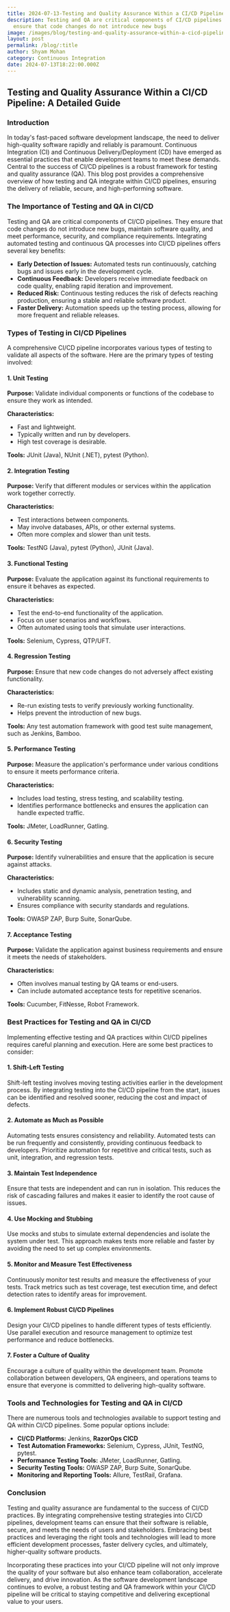 ```yaml
---
title: 2024-07-13-Testing and Quality Assurance Within a CI/CD Pipeline
description: Testing and QA are critical components of CI/CD pipelines. They
  ensure that code changes do not introduce new bugs
image: /images/blog/testing-and-quality-assurance-within-a-cicd-pipeline.webp
layout: post
permalink: /blog/:title
author: Shyam Mohan
category: Continuous Integration
date: 2024-07-13T18:22:00.000Z
---
```


## Testing and Quality Assurance Within a CI/CD Pipeline: A Detailed Guide

### Introduction

In today's fast-paced software development landscape, the need to deliver high-quality software rapidly and reliably is paramount. Continuous Integration (CI) and Continuous Delivery/Deployment (CD) have emerged as essential practices that enable development teams to meet these demands. Central to the success of CI/CD pipelines is a robust framework for testing and quality assurance (QA). This blog post provides a comprehensive overview of how testing and QA integrate within CI/CD pipelines, ensuring the delivery of reliable, secure, and high-performing software.

### The Importance of Testing and QA in CI/CD

Testing and QA are critical components of CI/CD pipelines. They ensure that code changes do not introduce new bugs, maintain software quality, and meet performance, security, and compliance requirements. Integrating automated testing and continuous QA processes into CI/CD pipelines offers several key benefits:

-   **Early Detection of Issues:** Automated tests run continuously, catching bugs and issues early in the development cycle.
-   **Continuous Feedback:** Developers receive immediate feedback on code quality, enabling rapid iteration and improvement.
-   **Reduced Risk:** Continuous testing reduces the risk of defects reaching production, ensuring a stable and reliable software product.
-   **Faster Delivery:** Automation speeds up the testing process, allowing for more frequent and reliable releases.

### Types of Testing in CI/CD Pipelines

A comprehensive CI/CD pipeline incorporates various types of testing to validate all aspects of the software. Here are the primary types of testing involved:

#### 1. Unit Testing

**Purpose:** Validate individual components or functions of the codebase to ensure they work as intended.

**Characteristics:**

-   Fast and lightweight.
-   Typically written and run by developers.
-   High test coverage is desirable.

**Tools:** JUnit (Java), NUnit (.NET), pytest (Python).

#### 2. Integration Testing

**Purpose:** Verify that different modules or services within the application work together correctly.

**Characteristics:**

-   Test interactions between components.
-   May involve databases, APIs, or other external systems.
-   Often more complex and slower than unit tests.

**Tools:** TestNG (Java), pytest (Python), JUnit (Java).

#### 3. Functional Testing

**Purpose:** Evaluate the application against its functional requirements to ensure it behaves as expected.

**Characteristics:**

-   Test the end-to-end functionality of the application.
-   Focus on user scenarios and workflows.
-   Often automated using tools that simulate user interactions.

**Tools:** Selenium, Cypress, QTP/UFT.

#### 4. Regression Testing

**Purpose:** Ensure that new code changes do not adversely affect existing functionality.

**Characteristics:**

-   Re-run existing tests to verify previously working functionality.
-   Helps prevent the introduction of new bugs.

**Tools:** Any test automation framework with good test suite management, such as Jenkins, Bamboo.

#### 5. Performance Testing

**Purpose:** Measure the application's performance under various conditions to ensure it meets performance criteria.

**Characteristics:**

-   Includes load testing, stress testing, and scalability testing.
-   Identifies performance bottlenecks and ensures the application can handle expected traffic.

**Tools:** JMeter, LoadRunner, Gatling.

#### 6. Security Testing

**Purpose:** Identify vulnerabilities and ensure that the application is secure against attacks.

**Characteristics:**

-   Includes static and dynamic analysis, penetration testing, and vulnerability scanning.
-   Ensures compliance with security standards and regulations.

**Tools:** OWASP ZAP, Burp Suite, SonarQube.

#### 7. Acceptance Testing

**Purpose:** Validate the application against business requirements and ensure it meets the needs of stakeholders.

**Characteristics:**

-   Often involves manual testing by QA teams or end-users.
-   Can include automated acceptance tests for repetitive scenarios.

**Tools:** Cucumber, FitNesse, Robot Framework.

### Best Practices for Testing and QA in CI/CD

Implementing effective testing and QA practices within CI/CD pipelines requires careful planning and execution. Here are some best practices to consider:

#### 1. Shift-Left Testing

Shift-left testing involves moving testing activities earlier in the development process. By integrating testing into the CI/CD pipeline from the start, issues can be identified and resolved sooner, reducing the cost and impact of defects.

#### 2. Automate as Much as Possible

Automating tests ensures consistency and reliability. Automated tests can be run frequently and consistently, providing continuous feedback to developers. Prioritize automation for repetitive and critical tests, such as unit, integration, and regression tests.

#### 3. Maintain Test Independence

Ensure that tests are independent and can run in isolation. This reduces the risk of cascading failures and makes it easier to identify the root cause of issues.

#### 4. Use Mocking and Stubbing

Use mocks and stubs to simulate external dependencies and isolate the system under test. This approach makes tests more reliable and faster by avoiding the need to set up complex environments.

#### 5. Monitor and Measure Test Effectiveness

Continuously monitor test results and measure the effectiveness of your tests. Track metrics such as test coverage, test execution time, and defect detection rates to identify areas for improvement.

#### 6. Implement Robust CI/CD Pipelines

Design your CI/CD pipelines to handle different types of tests efficiently. Use parallel execution and resource management to optimize test performance and reduce bottlenecks.

#### 7. Foster a Culture of Quality

Encourage a culture of quality within the development team. Promote collaboration between developers, QA engineers, and operations teams to ensure that everyone is committed to delivering high-quality software.

### Tools and Technologies for Testing and QA in CI/CD

There are numerous tools and technologies available to support testing and QA within CI/CD pipelines. Some popular options include:

-   **CI/CD Platforms:** Jenkins, **RazorOps CICD**
-   **Test Automation Frameworks:** Selenium, Cypress, JUnit, TestNG, pytest.
-   **Performance Testing Tools:** JMeter, LoadRunner, Gatling.
-   **Security Testing Tools:** OWASP ZAP, Burp Suite, SonarQube.
-   **Monitoring and Reporting Tools:** Allure, TestRail, Grafana.

### Conclusion

Testing and quality assurance are fundamental to the success of CI/CD practices. By integrating comprehensive testing strategies into CI/CD pipelines, development teams can ensure that their software is reliable, secure, and meets the needs of users and stakeholders. Embracing best practices and leveraging the right tools and technologies will lead to more efficient development processes, faster delivery cycles, and ultimately, higher-quality software products.

Incorporating these practices into your CI/CD pipeline will not only improve the quality of your software but also enhance team collaboration, accelerate delivery, and drive innovation. As the software development landscape continues to evolve, a robust testing and QA framework within your CI/CD pipeline will be critical to staying competitive and delivering exceptional value to your users.
